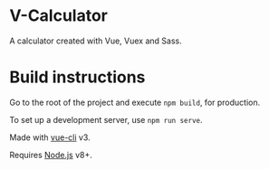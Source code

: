 # V-Calculator

A calculator created with Vue, Vuex and Sass.

# Build instructions

Go to the root of the project and execute `npm build`, for production.

To set up a development server, use `npm run serve`.

Made with [vue-cli](https://cli.vuejs.org/) v3.

Requires [Node.js](https://nodejs.org/en/) v8+.
